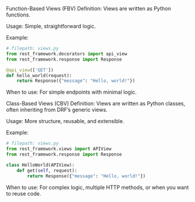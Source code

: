 Function-Based Views (FBV)
Definition: Views are written as Python functions.

Usage: Simple, straightforward logic.

Example:

```py
# filepath: views.py
from rest_framework.decorators import api_view
from rest_framework.response import Response

@api_view(['GET'])
def hello_world(request):
    return Response({"message": "Hello, world!"})
```

When to use: For simple endpoints with minimal logic.

Class-Based Views (CBV)
Definition: Views are written as Python classes, often inheriting from DRF’s generic views.

Usage: More structure, reusable, and extensible.

Example:

```py
# filepath: views.py
from rest_framework.views import APIView
from rest_framework.response import Response

class HelloWorld(APIView):
    def get(self, request):
        return Response({"message": "Hello, world!"})
```

When to use: For complex logic, multiple HTTP methods, or when you want to reuse code.
